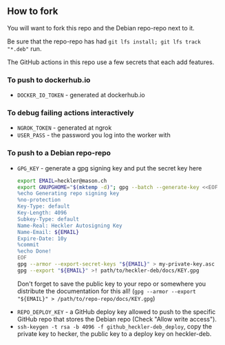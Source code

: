 ## How to fork

You will want to fork this repo and the Debian repo-repo next to it.

Be sure that the repo-repo has had `git lfs install; git lfs track "*.deb"` run.

The GitHub actions in this repo use a few secrets that each add features.

### To push to dockerhub.io

 * `DOCKER_IO_TOKEN` - generated at dockerhub.io

### To debug failing actions interactively

 * `NGROK_TOKEN` - generated at ngrok
 * `USER_PASS` - the password you log into the worker with

### To push to a Debian repo-repo

 * `GPG_KEY` - generate a gpg signing key and put the secret key here
      ```bash
      export EMAIL=heckler@mason.ch
      export GNUPGHOME="$(mktemp -d)"; gpg --batch --generate-key <<EOF
      %echo Generating repo signing key
      %no-protection
      Key-Type: default
      Key-Length: 4096
      Subkey-Type: default
      Name-Real: Heckler Autosigning Key
      Name-Email: ${EMAIL}
      Expire-Date: 10y
      %commit
      %echo Done!
      EOF
      gpg --armor --export-secret-keys "${EMAIL}" > my-private-key.asc
      gpg --export "${EMAIL}" >! path/to/heckler-deb/docs/KEY.gpg
      ```
      
      Don't forget to save the public key to your repo or somewhere you distribute the documentation for this all! (`gpg --armor --export "${EMAIL}" > /path/to/repo-repo/docs/KEY.gpg`)

 <!-- * `GPG_EMAIL` - the email associated with the GPG_KEY (not secret, but convenient) -->
 * `REPO_DEPLOY_KEY` - a GitHub deploy key allowed to push to the specific GitHub repo that stores the Debian repo (Check "Allow write access").
  * `ssh-keygen -t rsa -b 4096 -f github_heckler-deb_deploy`, copy the private key to hecker, the public key to a deploy key on heckler-deb.
 <!-- * `REPO_NAME` - the name of the specific GitHub repo that stores the Debian repo-repo (not secret) -->
